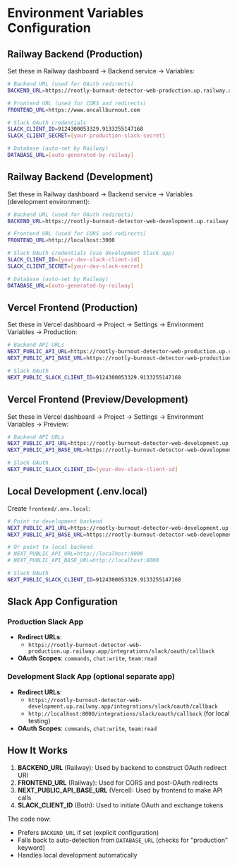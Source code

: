 # Environment Variables Configuration

## Railway Backend (Production)

Set these in Railway dashboard → Backend service → Variables:

```bash
# Backend URL (used for OAuth redirects)
BACKEND_URL=https://rootly-burnout-detector-web-production.up.railway.app

# Frontend URL (used for CORS and redirects)
FRONTEND_URL=https://www.oncallburnout.com

# Slack OAuth credentials
SLACK_CLIENT_ID=9124300053329.9133255147168
SLACK_CLIENT_SECRET=[your-production-slack-secret]

# Database (auto-set by Railway)
DATABASE_URL=[auto-generated-by-railway]
```

## Railway Backend (Development)

Set these in Railway dashboard → Backend service → Variables (development environment):

```bash
# Backend URL (used for OAuth redirects)
BACKEND_URL=https://rootly-burnout-detector-web-development.up.railway.app

# Frontend URL (used for CORS and redirects)
FRONTEND_URL=http://localhost:3000

# Slack OAuth credentials (use development Slack app)
SLACK_CLIENT_ID=[your-dev-slack-client-id]
SLACK_CLIENT_SECRET=[your-dev-slack-secret]

# Database (auto-set by Railway)
DATABASE_URL=[auto-generated-by-railway]
```

## Vercel Frontend (Production)

Set these in Vercel dashboard → Project → Settings → Environment Variables → Production:

```bash
# Backend API URLs
NEXT_PUBLIC_API_URL=https://rootly-burnout-detector-web-production.up.railway.app
NEXT_PUBLIC_API_BASE_URL=https://rootly-burnout-detector-web-production.up.railway.app

# Slack OAuth
NEXT_PUBLIC_SLACK_CLIENT_ID=9124300053329.9133255147168
```

## Vercel Frontend (Preview/Development)

Set these in Vercel dashboard → Project → Settings → Environment Variables → Preview:

```bash
# Backend API URLs
NEXT_PUBLIC_API_URL=https://rootly-burnout-detector-web-development.up.railway.app
NEXT_PUBLIC_API_BASE_URL=https://rootly-burnout-detector-web-development.up.railway.app

# Slack OAuth
NEXT_PUBLIC_SLACK_CLIENT_ID=[your-dev-slack-client-id]
```

## Local Development (.env.local)

Create `frontend/.env.local`:

```bash
# Point to development backend
NEXT_PUBLIC_API_URL=https://rootly-burnout-detector-web-development.up.railway.app
NEXT_PUBLIC_API_BASE_URL=https://rootly-burnout-detector-web-development.up.railway.app

# Or point to local backend
# NEXT_PUBLIC_API_URL=http://localhost:8000
# NEXT_PUBLIC_API_BASE_URL=http://localhost:8000

# Slack OAuth
NEXT_PUBLIC_SLACK_CLIENT_ID=9124300053329.9133255147168
```

## Slack App Configuration

### Production Slack App
- **Redirect URLs**:
  - `https://rootly-burnout-detector-web-production.up.railway.app/integrations/slack/oauth/callback`
- **OAuth Scopes**: `commands`, `chat:write`, `team:read`

### Development Slack App (optional separate app)
- **Redirect URLs**:
  - `https://rootly-burnout-detector-web-development.up.railway.app/integrations/slack/oauth/callback`
  - `http://localhost:8000/integrations/slack/oauth/callback` (for local testing)
- **OAuth Scopes**: `commands`, `chat:write`, `team:read`

## How It Works

1. **BACKEND_URL** (Railway): Used by backend to construct OAuth redirect URI
2. **FRONTEND_URL** (Railway): Used for CORS and post-OAuth redirects
3. **NEXT_PUBLIC_API_BASE_URL** (Vercel): Used by frontend to make API calls
4. **SLACK_CLIENT_ID** (Both): Used to initiate OAuth and exchange tokens

The code now:
- Prefers `BACKEND_URL` if set (explicit configuration)
- Falls back to auto-detection from `DATABASE_URL` (checks for "production" keyword)
- Handles local development automatically
